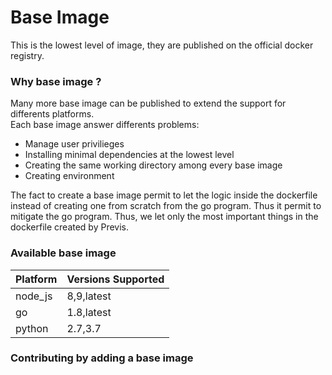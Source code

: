 # Base Image

This is the lowest level of image, they are published on the official docker registry.

### Why base image ?

Many more base image can be published to extend the support for differents platforms.  
Each base image answer differents problems:

- Manage user privilieges
- Installing minimal dependencies at the lowest level
- Creating the same working directory among every base image
- Creating environment

The fact to create a base image permit to let the logic inside the dockerfile instead of creating one from scratch from the go program. Thus it permit to mitigate the go program. Thus, we let only the most important things in the dockerfile created by Previs.

### Available base image

| Platform | Versions Supported |
| -------- | ------------------ |
| node_js  | 8,9,latest         |
| go       | 1.8,latest         |
| python   | 2.7,3.7            |

### Contributing by adding a base image

